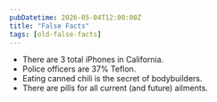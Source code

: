 ```yaml
---
pubDatetime: 2026-05-04T12:00:00Z
title: "False Facts"
tags: [old-false-facts]
---
```


- There are 3 total iPhones in California.
- Police officers are 37% Teflon.
- Eating canned chili is the secret of bodybuilders.
- There are pills for all current (and future) ailments.

